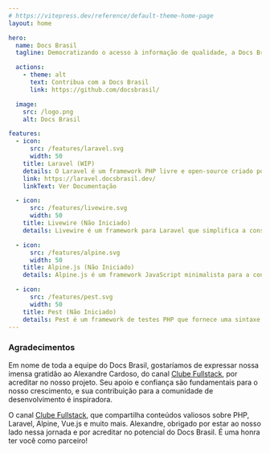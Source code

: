 ```yaml
---
# https://vitepress.dev/reference/default-theme-home-page
layout: home

hero:
  name: Docs Brasil
  tagline: Democratizando o acesso à informação de qualidade, a Docs Brasil é uma iniciativa de tradução de documentações para o português.

  actions:
    - theme: alt
      text: Contribua com a Docs Brasil
      link: https://github.com/docsbrasil/

  image:
    src: /logo.png
    alt: Docs Brasil

features:
  - icon:
      src: /features/laravel.svg
      width: 50
    title: Laravel (WIP)
    details: O Laravel é um framework PHP livre e open-source criado por Taylor Otwell para o desenvolvimento de aplicações web seguindo o padrão MVC. Veja a documentação em português.
    link: https://laravel.docsbrasil.dev/
    linkText: Ver Documentação

  - icon:
      src: /features/livewire.svg
      width: 50
    title: Livewire (Não Iniciado)
    details: Livewire é um framework para Laravel que simplifica a construção de interfaces dinâmicas.

  - icon:
      src: /features/alpine.svg
      width: 50
    title: Alpine.js (Não Iniciado)
    details: Alpine.js é um framework JavaScript minimalista para a construção de interfaces de usuário interativas.

  - icon:
      src: /features/pest.svg
      width: 50
    title: Pest (Não Iniciado)
    details: Pest é um framework de testes PHP que fornece uma sintaxe limpa e simples para escrever testes.
---
```


### Agradecimentos

Em nome de toda a equipe do Docs Brasil, gostaríamos de expressar nossa imensa gratidão ao Alexandre Cardoso, do canal <a href="https://www.youtube.com/@AlexandreCardoso" target="_blank">Clube Fullstack</a>, por acreditar no nosso projeto. Seu apoio e confiança são fundamentais para o nosso crescimento, e sua contribuição para a comunidade de desenvolvimento é inspiradora.

O canal <a href="https://www.youtube.com/@AlexandreCardoso" target="_blank">Clube Fullstack</a>, que compartilha conteúdos valiosos sobre PHP, Laravel, Alpine, Vue.js e muito mais. Alexandre, obrigado por estar ao nosso lado nessa jornada e por acreditar no potencial do Docs Brasil. É uma honra ter você como parceiro!

<style>
.VPImage[alt="Docs Brasil"] {
    border-radius: 12px;
}
</style>
